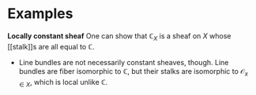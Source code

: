 # Examples
**Locally constant sheaf**
One can show that $\mathbb{C}_X$ is a sheaf on $X$ whose [[stalk]]s are all equal to $\mathbb{C}$. 
- Line bundles are not necessarily constant sheaves, though. Line bundles are fiber isomorphic to $\mathbb{C}$, but their stalks are isomorphic to $\mathcal{O}_{x\in X}$, which is local unlike $\mathbb{C}$.